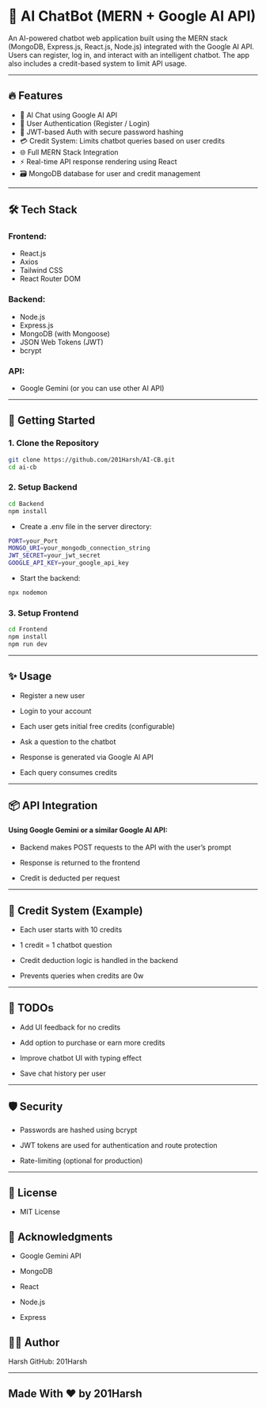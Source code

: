 # 🤖 AI ChatBot (MERN + Google AI API)

An AI-powered chatbot web application built using the MERN stack (MongoDB, Express.js, React.js, Node.js) integrated with the Google AI API. Users can register, log in, and interact with an intelligent chatbot. The app also includes a credit-based system to limit API usage.

---

## 🔥 Features

- 🧠 AI Chat using Google AI API
- 👤 User Authentication (Register / Login)
- 🔐 JWT-based Auth with secure password hashing
- 💳 Credit System: Limits chatbot queries based on user credits
- 🌐 Full MERN Stack Integration
- ⚡ Real-time API response rendering using React
- 🗃️ MongoDB database for user and credit management

---

## 🛠️ Tech Stack

### Frontend:
- React.js
- Axios
- Tailwind CSS
- React Router DOM

### Backend:
- Node.js
- Express.js
- MongoDB (with Mongoose)
- JSON Web Tokens (JWT)
- bcrypt

### API:
- Google Gemini (or you can use other AI API)

---

## 🚀 Getting Started

### 1. Clone the Repository

```bash
git clone https://github.com/201Harsh/AI-CB.git
cd ai-cb
```

### 2. Setup Backend
```bash
cd Backend
npm install
```

- Create a .env file in the server directory:

```bash
PORT=your_Port
MONGO_URI=your_mongodb_connection_string
JWT_SECRET=your_jwt_secret
GOOGLE_API_KEY=your_google_api_key
```

- Start the backend:

```bash
npx nodemon
```

### 3. Setup Frontend
```bash
cd Frontend
npm install
npm run dev
```

---

## ✨ Usage
- Register a new user

- Login to your account

- Each user gets initial free credits (configurable)

- Ask a question to the chatbot

- Response is generated via Google AI API

- Each query consumes credits

---

## 📦 API Integration

#### Using Google Gemini or a similar Google AI API:

- Backend makes POST requests to the API with the user’s prompt

- Response is returned to the frontend

- Credit is deducted per request

---

## 🧮 Credit System (Example)

- Each user starts with 10 credits

- 1 credit = 1 chatbot question

- Credit deduction logic is handled in the backend

- Prevents queries when credits are 0w

---

## 📌 TODOs

- Add UI feedback for no credits

- Add option to purchase or earn more credits

- Improve chatbot UI with typing effect

- Save chat history per user

---

## 🛡️ Security

- Passwords are hashed using bcrypt

- JWT tokens are used for authentication and route protection

- Rate-limiting (optional for production)

---

## 📃 License
- MIT License

## 💬 Acknowledgments

- Google Gemini API

- MongoDB

- React

- Node.js

- Express

## 👨‍💻 Author

Harsh
GitHub: 201Harsh

---

## Made With ❤️ by 201Harsh




